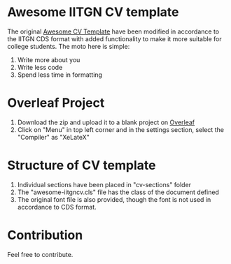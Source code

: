# Awesome IITGN CV template

The original [Awesome CV Template](https://github.com/posquit0/Awesome-CV) have been modified in accordance to the IITGN CDS format with added functionality to make it more suitable for college students. The moto here is simple:
1. Write more about you
2. Write less code
3. Spend less time in formatting

# Overleaf Project

1. Download the zip and upload it to a blank project on [Overleaf](https://www.overleaf.com/)
2. Click on "Menu" in top left corner and in the settings section, select the "Compiler" as "XeLateX"

# Structure of CV template

1. Individual sections have been placed in "cv-sections" folder
2. The "awesome-iitgncv.cls" file has the class of the document defined
3. The original font file is also provided, though the font is not used in accordance to CDS format.

# Contribution

Feel free to contribute.
